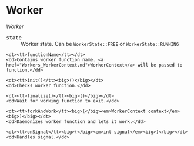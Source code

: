 # Worker

*Worker*

<dl>
	<dt><tt>state</tt></dt>
	<dd>Worker state. Can be <code>WorkerState::FREE</code> or <code>WorkerState::RUNNING</code></dd>

	<dt><tt>functionName</tt></dt>
	<dd>Contains worker function name. <a href="Workers_WorkerContext.md">WorkerContext</a> will be passed to function.</dd>

	<dt><tt>init()</tt><big>()</big></dt>
	<dd>Checks worker function.</dd>

	<dt><tt>finalize()</tt><big>()</big></dt>
	<dd>Wait for working function to exit.</dd>

	<dt><tt>forkAndWork</tt><big>(</big><em>WorkerContext context</em><big>)</big></dt>
	<dd>Daemonizes worker function and lets it work.</dd>

	<dt><tt>onSignal</tt><big>(</big><em>int signal</em><big>)</big></dt>
	<dd>Handles signal.</dd>
</dl>
